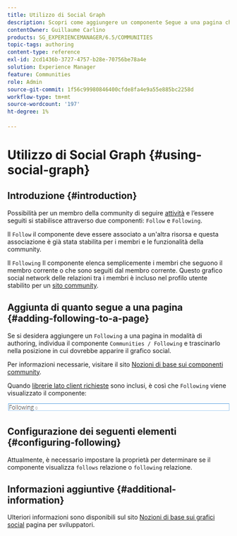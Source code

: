 ```yaml
---
title: Utilizzo di Social Graph
description: Scopri come aggiungere un componente Segue a una pagina che consente ai membri della community con accesso effettuato di seguire o seguire le attività.
contentOwner: Guillaume Carlino
products: SG_EXPERIENCEMANAGER/6.5/COMMUNITIES
topic-tags: authoring
content-type: reference
exl-id: 2cd1436b-3727-4757-b28e-70756be78a4e
solution: Experience Manager
feature: Communities
role: Admin
source-git-commit: 1f56c99980846400cfde8fa4e9a55e885bc2258d
workflow-type: tm+mt
source-wordcount: '197'
ht-degree: 1%

---
```


# Utilizzo di Social Graph {#using-social-graph}

## Introduzione {#introduction}

Possibilità per un membro della community di seguire [attività](activities.md) e l’essere seguiti si stabilisce attraverso due componenti: `Follow` e `Following`.

Il `Follow` il componente deve essere associato a un&#39;altra risorsa e questa associazione è già stata stabilita per i membri e le funzionalità della community.

Il `Following` Il componente elenca semplicemente i membri che seguono il membro corrente o che sono seguiti dal membro corrente. Questo grafico social network delle relazioni tra i membri è incluso nel profilo utente stabilito per un [sito community](overview.md#communitiessites).

## Aggiunta di quanto segue a una pagina {#adding-following-to-a-page}

Se si desidera aggiungere un `Following` a una pagina in modalità di authoring, individua il componente `Communities / Following` e trascinarlo nella posizione in cui dovrebbe apparire il grafico social.

Per informazioni necessarie, visitare il sito [Nozioni di base sui componenti community](basics.md).

Quando [librerie lato client richieste](essentials-socialgraph.md#essentials-for-client-side) sono inclusi, è così che `Following` viene visualizzato il componente:

![segue](assets/following.png)

## Configurazione dei seguenti elementi {#configuring-following}

Attualmente, è necessario impostare la proprietà per determinare se il componente visualizza `follows` relazione o `following` relazione.

## Informazioni aggiuntive {#additional-information}

Ulteriori informazioni sono disponibili sul sito [Nozioni di base sui grafici social](essentials-socialgraph.md) pagina per sviluppatori.
